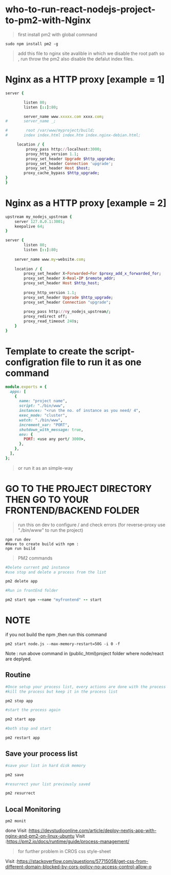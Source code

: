 # who-to-run-react-nodejs-project-to-pm2-with-Nginx

> first install pm2 with global command
```
sudo npm install pm2 -g
```
> add this file to nginx site avalible
in which we disable the root path so , run throw the pm2
also disable the defalut index files.

# Nginx as a HTTP proxy [example = 1]
```ruby
server {

        listen 80;
        listen [::]:80;

        server_name www.xxxxx.com xxxx.com;
#       server_name _;

#        root /var/www/myproject/build;
#       index index.html index.htm index.nginx-debian.html;

     location / {
         proxy_pass http://localhost:3000;
         proxy_http_version 1.1;
         proxy_set_header Upgrade $http_upgrade;
         proxy_set_header Connection 'upgrade';
         proxy_set_header Host $host;
        proxy_cache_bypass $http_upgrade;
}
}
```
# Nginx as a HTTP proxy [example = 2]
```ruby
upstream my_nodejs_upstream {
    server 127.0.0.1:3001;
    keepalive 64;
}

server {
        listen 80;
        listen [::]:80;
    
    server_name www.my-website.com;
   
    location / {
    	proxy_set_header X-Forwarded-For $proxy_add_x_forwarded_for;
        proxy_set_header X-Real-IP $remote_addr;
    	proxy_set_header Host $http_host;
        
    	proxy_http_version 1.1;
    	proxy_set_header Upgrade $http_upgrade;
    	proxy_set_header Connection "upgrade";
        
    	proxy_pass http://my_nodejs_upstream/;
    	proxy_redirect off;
    	proxy_read_timeout 240s;
    }
}
```
[LINK]: https://pm2.keymetrics.io/docs/tutorials/pm2-nginx-production-setup

# Template to create the script-configration file to run it as one command
```ruby
module.exports = {
  apps: [
    {
      name: "project name",
      script: "./bin/www",
      instances: "<run the no. of instance as you need/ 4",
      exec_mode: "cluster",
      watch: "./bin/www",
      increment_var: "PORT",
      shutdown_with_message: true,
      env: {
        PORT: <use any port/ 3000>,
      },
    },
  ],
};
```
>or run it as an simple-way
# GO TO THE PROJECT DIRECTORY THEN GO TO YOUR FRONTEND/BACKEND FOLDER

>run this on dev to configure / and check errors (for reverse-proxy use "./bin/www" to run the project) 
```
npm run dev
#Have to create build with npm :
npm run build
```
>PM2 commands
```ruby
#Delete current pm2 instance
#use stop and delete a process from the list

pm2 delete app

#Run in frontEnd folder

pm2 start npm --name "myfrontend" -- start
```
# NOTE
if you not build the npm ,then run this command 
```
pm2 start node.js --max-memory-restart=50G -i 0 -f
```
Note : run above command in (public_html)project folder where node/react are deplyed.

Routine
-------------------------
```ruby
#Once setup your process list, every actions are done with the process name.
#kill the process but keep it in the process list

pm2 stop app

#start the process again

pm2 start app

#both stop and start

pm2 restart app
```
Save your process list
----------------------------------
```ruby
#save your list in hard disk memory

pm2 save

#resurrect your list previously saved

pm2 resurrect
```

Local Monitoring
--------------------
```
pm2 monit
```




done
Visit :https://devstudioonline.com/article/deploy-nextjs-app-with-nginx-and-pm2-on-linux-ubuntu
Visit :https://pm2.io/docs/runtime/guide/process-management/
>for further problem in CROS css style-sheet

Visit :https://stackoverflow.com/questions/57715058/get-css-from-different-domain-blocked-by-cors-policy-no-access-control-allow-o
